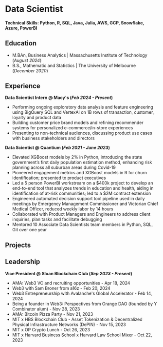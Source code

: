 # Data Scientist

#### Technical Skills: Python, R, SQL, Java, Julia, AWS, GCP, Snowflake, Azure, PowerBI

## Education
- M.BAn, Business Analytics | Massachusetts Institute of Technology (_August 2024_)								       		
- B.S., Mathematic and Statistics	| The University of Melbourne (_December 2020_)	 			        		

## Experience
**Data Scientist Intern @ Macy's (_Feb 2024 - Present_)**
- Performing ongoing exploratory data analysis and feature engineering using BigQuery SQL and VertexAI on 1B rows of transaction, customer, loyalty and product data 
-	Building customer price brand models and refining recommender systems for personalized e-commerce/in-store experiences
-	Presenting to non-technical audiences, discussing product use cases with business stakeholders and directors 

**Data Scientist @ Quantium (_Feb 2021 - June 2023_)**
- Elevated XGBoost models by 2% in Python, introducing the state government’s first daily population estimation method, enhancing risk planning across all suburban areas during Covid-19
- Pioneered engagement metrics and XGBoost models in R for churn identification; presented to product executives
- Led a 5 person PowerBI workstream on a $400k project to develop an end-to-end tool that analyzes trends in education and health, aiding in identification of at-risk communities; led to a $2M contract extension
- Engineered automated decision support tool pipeline used in daily meetings by Emergency Management Commissioner and Victorian Chief Medical Officer, reduced weekly labor by 14 hours 
- Collaborated with Product Managers and Engineers to address client inquiries, plan tasks and facilitate debugging
- Mentored 10 Associate Data Scientists team members in Python, SQL, Git over one year

## Projects

## Leadership

**Vice President @ Sloan Blockchain Club (_Sep 2023 - Present_)**
- AMA: Web3 VC and recruiting opportunities - Apr 18, 2024
- Web3 with Sam Broner from a16z - Feb 20, 2024
- Web3 Entrepreneurship with Avalanche's Global Accelerator - Feb 14, 2024
- Being a founder in Web3: Perspectives from Orange DAO (founded by Y Combinator alum) - Nov 28, 2023
- AMA: Bitcoin Pizza Party - Nov 21, 2023
- MIT x HBS Blockchain Club - Asset Tokenization & Decentralized Physical Infrastructure Networks (DePIN) - Nov 15, 2023
- MIT x OP Crypto Lunch - Oct 26, 2023
- MIT x Harvard Business School x Harvard Law School Mixer - Oct 22, 2023




